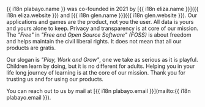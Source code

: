 {{ i18n plabayo.name }} was co-founded in 2021 by [{{ i18n eliza.name }}]({{ i18n eliza.website }}) and [{{ i18n glen.name }}]({{ i18n glen.website }}). Our applications and games are the product, not you the user. All data is yours and yours alone to keep. Privacy and transparency is at core of our mission. The _"Free"_ in _"Free and Open Source Software" (FOSS)_ is about freedom and helps maintain the civil liberal rights. It does not mean that all our products are gratis.

Our slogan is _"Play, Work and Grow"_, one we take as serious as it is playful. Children learn by doing, but it is no different for adults. Helping you in your life long journey of learning is at the core of our mission. Thank you for trusting us and for using our products.

You can reach out to us by mail at [{{ i18n plabayo.email }}](mailto:{{ i18n plabayo.email }}).
